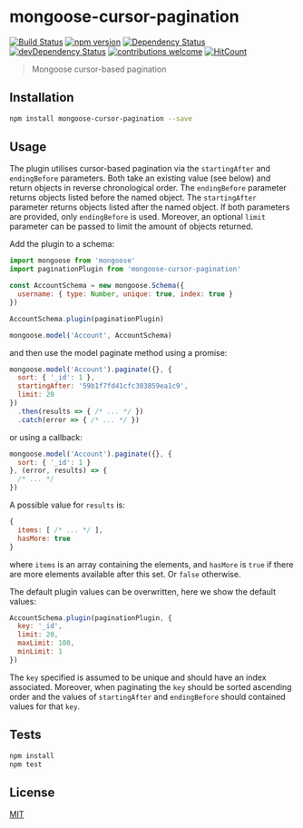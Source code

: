 # mongoose-cursor-pagination
[![Build Status](https://travis-ci.org/enkidevs/mongoose-cursor-pagination.svg?branch=master)](https://travis-ci.org/enkidevs/mongoose-cursor-pagination.svg?branch=master)
[![npm version](https://img.shields.io/npm/v/mongoose-cursor-pagination.svg?style=flat-square)](https://www.npmjs.com/package/mongoose-cursor-pagination)
[![Dependency Status](https://david-dm.org/enkidevs/mongoose-cursor-pagination.svg)](https://david-dm.org/enkidevs/mongoose-cursor-pagination)
[![devDependency Status](https://david-dm.org/enkidevs/mongoose-cursor-pagination/dev-status.svg)](https://david-dm.org/enkidevs/mongoose-cursor-pagination#info=devDependencies)
[![contributions welcome](https://img.shields.io/badge/contributions-welcome-brightgreen.svg?style=flat)](https://github.com/enkidevs/mongoose-cursor-pagination/issues)
[![HitCount](http://hits.dwyl.io/enkidevs/mongoose-cursor-pagination.svg)](http://hits.dwyl.io/enkidevs/mongoose-cursor-pagination)

> Mongoose cursor-based pagination

## Installation

```bash
npm install mongoose-cursor-pagination --save
```

## Usage

The plugin utilises cursor-based pagination via the `startingAfter` and `endingBefore` parameters.
Both take an existing value (see below) and return objects in reverse chronological order.
The `endingBefore` parameter returns objects listed before the named object.
The `startingAfter` parameter returns objects listed after the named object.
If both parameters are provided, only `endingBefore` is used.
Moreover, an optional `limit` parameter can be passed to limit the amount of objects returned.

Add the plugin to a schema:

```javascript
import mongoose from 'mongoose'
import paginationPlugin from 'mongoose-cursor-pagination'

const AccountSchema = new mongoose.Schema({
  username: { type: Number, unique: true, index: true }
})

AccountSchema.plugin(paginationPlugin)

mongoose.model('Account', AccountSchema)
```

and then use the model paginate method using a promise:

```javascript
mongoose.model('Account').paginate({}, {
  sort: { '_id': 1 },
  startingAfter: '59b1f7fd41cfc303859ea1c9',
  limit: 20
})
  .then(results => { /* ... */ })
  .catch(error => { /* ... */ })
```

or using a callback:

```javascript
mongoose.model('Account').paginate({}, {
  sort: { '_id': 1 }
}, (error, results) => {
  /* ... */
})
```

A possible value for `results` is:

```javascript
{
  items: [ /* ... */ ],
  hasMore: true
}
```

where `items` is an array containing the elements, and `hasMore` is `true` if there are more elements available after this set. Or `false` otherwise.

The default plugin values can be overwritten, here we show the default values:

```javascript
AccountSchema.plugin(paginationPlugin, {
  key: '_id',
  limit: 20,
  maxLimit: 100,
  minLimit: 1
})
```

The `key` specified is assumed to be unique and should have an index associated.
Moreover, when paginating the `key` should be sorted ascending order and the values of `startingAfter` and `endingBefore` should contained values for that `key`.

## Tests

```bash
npm install
npm test
```

## License

[MIT](LICENSE)
